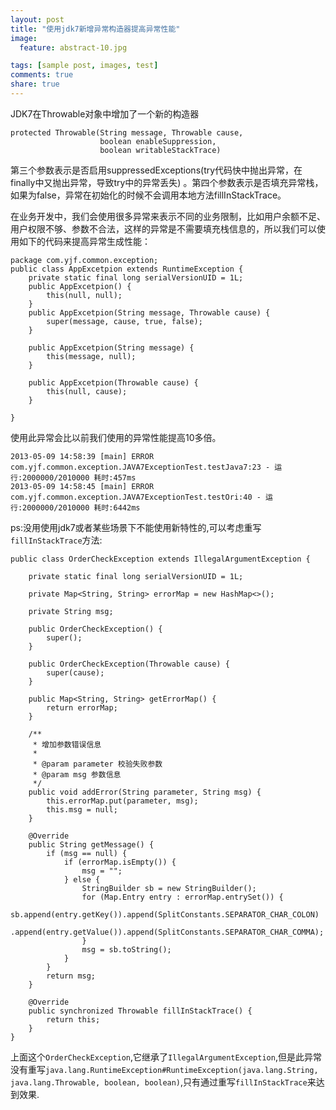 ```yaml
---
layout: post
title: "使用jdk7新增异常构造器提高异常性能"
image:
  feature: abstract-10.jpg

tags: [sample post, images, test]
comments: true
share: true
---
```


JDK7在Throwable对象中增加了一个新的构造器

	protected Throwable(String message, Throwable cause,
                        boolean enableSuppression,
                        boolean writableStackTrace)
第三个参数表示是否启用suppressedExceptions(try代码快中抛出异常，在finally中又抛出异常，导致try中的异常丢失)
。第四个参数表示是否填充异常栈，如果为false，异常在初始化的时候不会调用本地方法fillInStackTrace。
<!--more-->
在业务开发中，我们会使用很多异常来表示不同的业务限制，比如用户余额不足、用户权限不够、参数不合法，这样的异常是不需要填充栈信息的，所以我们可以使用如下的代码来提高异常生成性能：

	package com.yjf.common.exception;	
	public class AppExcetpion extends RuntimeException {
		private static final long serialVersionUID = 1L;		
		public AppExcetpion() {
			this(null, null);
		}
		public AppExcetpion(String message, Throwable cause) {
			super(message, cause, true, false);
		}
		
		public AppExcetpion(String message) {
			this(message, null);
		}
		
		public AppExcetpion(Throwable cause) {
			this(null, cause);
		}
	
	}

使用此异常会比以前我们使用的异常性能提高10多倍。

	2013-05-09 14:58:39 [main] ERROR com.yjf.common.exception.JAVA7ExceptionTest.testJava7:23 - 运行:2000000/2010000 耗时:457ms
	2013-05-09 14:58:45 [main] ERROR com.yjf.common.exception.JAVA7ExceptionTest.testOri:40 - 运行:2000000/2010000 耗时:6442ms
	
ps:没用使用jdk7或者某些场景下不能使用新特性的,可以考虑重写`fillInStackTrace`方法:

	public class OrderCheckException extends IllegalArgumentException {
	
		private static final long serialVersionUID = 1L;
	
		private Map<String, String> errorMap = new HashMap<>();
	
		private String msg;
	
		public OrderCheckException() {
			super();
		}
	
		public OrderCheckException(Throwable cause) {
			super(cause);
		}
	
		public Map<String, String> getErrorMap() {
			return errorMap;
		}
	
		/**
		 * 增加参数错误信息
		 * 
		 * @param parameter 校验失败参数
		 * @param msg 参数信息
		 */
		public void addError(String parameter, String msg) {
			this.errorMap.put(parameter, msg);
			this.msg = null;
		}
	
		@Override
		public String getMessage() {
			if (msg == null) {
				if (errorMap.isEmpty()) {
					msg = "";
				} else {
					StringBuilder sb = new StringBuilder();
					for (Map.Entry entry : errorMap.entrySet()) {
						sb.append(entry.getKey()).append(SplitConstants.SEPARATOR_CHAR_COLON)
						.append(entry.getValue()).append(SplitConstants.SEPARATOR_CHAR_COMMA);
					}
					msg = sb.toString();
				}
			}
			return msg;
		}
	
		@Override
		public synchronized Throwable fillInStackTrace() {
			return this;
		}
  	}
  	
 上面这个`OrderCheckException`,它继承了`IllegalArgumentException`,但是此异常没有重写`java.lang.RuntimeException#RuntimeException(java.lang.String, java.lang.Throwable, boolean, boolean)`,只有通过重写`fillInStackTrace`来达到效果.
